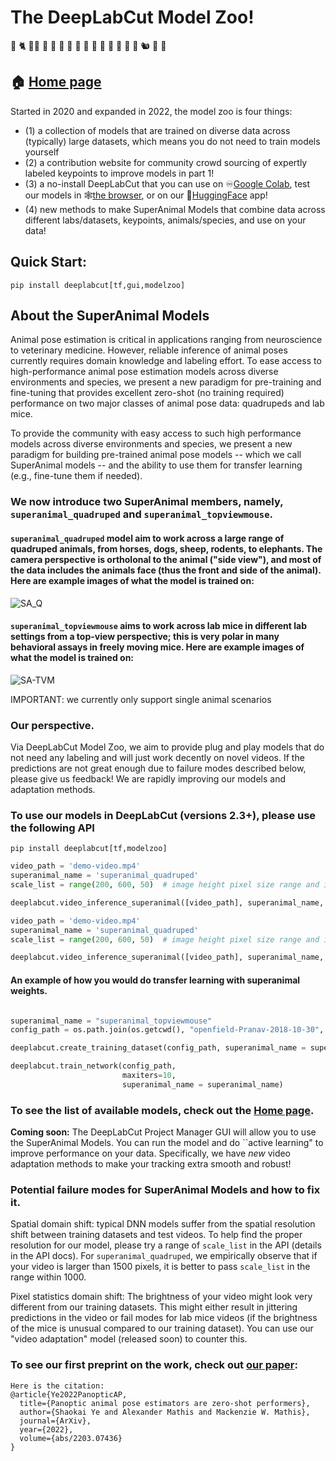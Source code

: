 # The DeepLabCut Model Zoo! 

🦒 🐈 🐕‍🦺 🐀 🐁 🦡 🦦 🐏 🐫 🐆 🦓 🐖 🐄 🐂 🦖 🐿 🦍 🦥

## 🏠 [Home page](http://modelzoo.deeplabcut.org/)

Started in 2020 and expanded in 2022, the model zoo is four things:

- (1) a collection of models that are trained on diverse data across (typically) large datasets, which means you do not need to train models yourself
- (2) a contribution website for community crowd sourcing of expertly labeled keypoints to improve models in part 1!
- (3) a no-install DeepLabCut that you can use on ♾[Google Colab](https://colab.research.google.com/github/DeepLabCut/DeepLabCut/blob/master/examples/COLAB/COLAB_DLC_ModelZoo.ipynb), 
test our models in 🕸[the browser](https://contrib.deeplabcut.org/), or on our 🤗[HuggingFace](https://huggingface.co/spaces/DeepLabCut/MegaDetector_DeepLabCut) app!
- (4) new methods to make SuperAnimal Models that combine data across different labs/datasets, keypoints, animals/species, and use on your data!

## Quick Start:
```
pip install deeplabcut[tf,gui,modelzoo]
```

## About the SuperAnimal Models

Animal pose estimation is critical in applications ranging from neuroscience to veterinary medicine. However, reliable inference of animal poses currently requires domain knowledge and labeling effort. To ease access to high-performance animal pose estimation models across diverse environments and species, we present a new paradigm for pre-training and fine-tuning that provides excellent zero-shot (no training required) performance on two major classes of animal pose data: quadrupeds and lab mice. 

To provide the community with easy access to such high performance models across diverse environments and species, we present a new paradigm for building pre-trained animal pose models -- which we call SuperAnimal models -- and the ability to use them for transfer learning (e.g., fine-tune them if needed).

### We now  introduce two SuperAnimal members, namely, `superanimal_quadruped` and `superanimal_topviewmouse`.

#### `superanimal_quadruped` model aim to work across a large range of quadruped animals, from horses, dogs, sheep, rodents, to elephants. The camera perspective is ortholonal to the animal ("side view"), and most of the data includes the animals face (thus the front and side of the animal). Here are example images of what the model is trained on:

![SA_Q](https://user-images.githubusercontent.com/28102185/209957688-954fb616-7750-4521-bb52-20a51c3a7718.png)

#### `superanimal_topviewmouse` aims to work across lab mice in different lab settings from a top-view perspective; this is very polar in many behavioral assays in freely moving mice. Here are example images of what the model is trained on:

![SA-TVM](https://user-images.githubusercontent.com/28102185/209957260-c0db72e0-4fdf-434c-8579-34bc5f27f907.png)


IMPORTANT:  we currently only support single animal scenarios

### Our perspective.

Via DeepLabCut Model Zoo, we aim to provide plug and play models that do not need any labeling and will just work decently on novel videos. If the predictions are not great enough due to failure modes described below, please give us feedback! We are rapidly improving our models and adaptation methods.


### To use our models in DeepLabCut (versions 2.3+), please use the following API

```
pip install deeplabcut[tf,modelzoo]
```

```python
video_path = 'demo-video.mp4'
superanimal_name = 'superanimal_quadruped'
scale_list = range(200, 600, 50)  # image height pixel size range and increment

deeplabcut.video_inference_superanimal([video_path], superanimal_name, scale_list=scale_list)
```

```python
video_path = 'demo-video.mp4'
superanimal_name = 'superanimal_quadruped'
scale_list = range(200, 600, 50)  # image height pixel size range and increment

deeplabcut.video_inference_superanimal([video_path], superanimal_name, scale_list=scale_list)
```

#### An example of how you would do transfer learning with superanimal weights.
```python

superanimal_name = "superanimal_topviewmouse"
config_path = os.path.join(os.getcwd(), "openfield-Pranav-2018-10-30", "config.yaml")

deeplabcut.create_training_dataset(config_path, superanimal_name = superanimal_name)

deeplabcut.train_network(config_path,
                         maxiters=10,
                         superanimal_name = superanimal_name)
```





### To see the list of available models, check out the [Home page](http://modelzoo.deeplabcut.org/). 

**Coming soon:** The DeepLabCut Project Manager GUI will allow you to use the SuperAnimal Models. You can run the model and do ``active learning" to improve performance on your data. 
Specifically, we have *new* video adaptation methods to make your tracking extra smooth and robust!

### Potential failure modes for SuperAnimal Models and how to fix it.

Spatial domain shift: typical DNN models suffer from the spatial resolution shift between training datasets and test videos. To help find the proper resolution for our model, please try a range of `scale_list` in the API (details in the API docs). For `superanimal_quadruped`, we empirically observe that if your video is larger than 1500 pixels, it is better to pass `scale_list` in the range within 1000.

Pixel statistics domain shift: The brightness of your video might look very different from our training datasets. This might either result in jittering predictions in the video or fail modes for lab mice videos (if the brightness of the mice is unusual compared to our training dataset). You can use our "video adaptation" model (released soon) to counter this.
### To see our first preprint on the work, check out [our paper](https://arxiv.org/abs/2203.07436v1):

```{hint}
Here is the citation:
@article{Ye2022PanopticAP,
  title={Panoptic animal pose estimators are zero-shot performers},
  author={Shaokai Ye and Alexander Mathis and Mackenzie W. Mathis},
  journal={ArXiv},
  year={2022},
  volume={abs/2203.07436}
}
```
